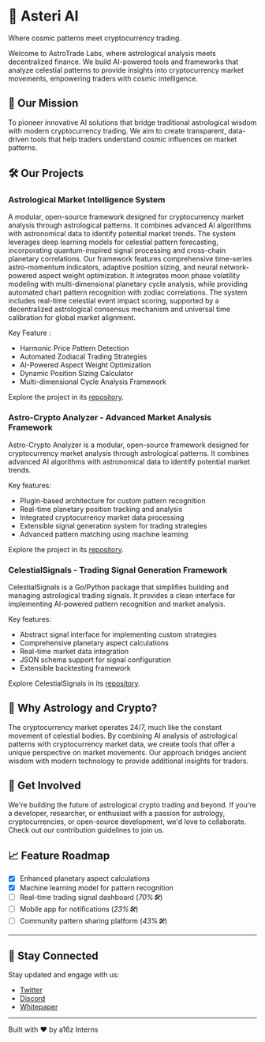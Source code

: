 # 🌟 Asteri AI

Where cosmic patterns meet cryptocurrency trading.

Welcome to AstroTrade Labs, where astrological analysis meets decentralized finance. We build AI-powered tools and frameworks that analyze celestial patterns to provide insights into cryptocurrency market movements, empowering traders with cosmic intelligence.

## 🎯 Our Mission

To pioneer innovative AI solutions that bridge traditional astrological wisdom with modern cryptocurrency trading. We aim to create transparent, data-driven tools that help traders understand cosmic influences on market patterns.

## 🛠️ Our Projects

### Astrological Market Intelligence System

A modular, open-source framework designed for cryptocurrency market analysis through astrological patterns. It combines advanced AI algorithms with astronomical data to identify potential market trends. The system leverages deep learning models for celestial pattern forecasting, incorporating quantum-inspired signal processing and cross-chain planetary correlations. Our framework features comprehensive time-series astro-momentum indicators, adaptive position sizing, and neural network-powered aspect weight optimization. It integrates moon phase volatility modeling with multi-dimensional planetary cycle analysis, while providing automated chart pattern recognition with zodiac correlations. The system includes real-time celestial event impact scoring, supported by a decentralized astrological consensus mechanism and universal time calibration for global market alignment.

Key Feature :
- Harmonic Price Pattern Detection
- Automated Zodiacal Trading Strategies
- AI-Powered Aspect Weight Optimization
- Dynamic Position Sizing Calculator
- Multi-dimensional Cycle Analysis Framework

Explore the project in its [repository](https://github.com/Novaissance/Astrological-Market-Intelligence-System-).

### Astro-Crypto Analyzer - Advanced Market Analysis Framework

Astro-Crypto Analyzer is a modular, open-source framework designed for cryptocurrency market analysis through astrological patterns. It combines advanced AI algorithms with astronomical data to identify potential market trends.

Key features:
- Plugin-based architecture for custom pattern recognition
- Real-time planetary position tracking and analysis
- Integrated cryptocurrency market data processing
- Extensible signal generation system for trading strategies
- Advanced pattern matching using machine learning

Explore the project in its [repository](https://github.com/Novaissance/Astro-crypto-analyzer).

### CelestialSignals - Trading Signal Generation Framework

CelestialSignals is a Go/Python package that simplifies building and managing astrological trading signals. It provides a clean interface for implementing AI-powered pattern recognition and market analysis.

Key features:
- Abstract signal interface for implementing custom strategies
- Comprehensive planetary aspect calculations
- Real-time market data integration
- JSON schema support for signal configuration
- Extensible backtesting framework

Explore CelestialSignals in its [repository](https://github.com/Novaissance/Celestial_Signals).

## 💫 Why Astrology and Crypto?

The cryptocurrency market operates 24/7, much like the constant movement of celestial bodies. By combining AI analysis of astrological patterns with cryptocurrency market data, we create tools that offer a unique perspective on market movements. Our approach bridges ancient wisdom with modern technology to provide additional insights for traders.

## 🤝 Get Involved

We're building the future of astrological crypto trading and beyond. If you're a developer, researcher, or enthusiast with a passion for astrology, cryptocurrencies, or open-source development, we'd love to collaborate. Check out our contribution guidelines to join us.


## 📈 Feature Roadmap

- [x] Enhanced planetary aspect calculations
- [x] Machine learning model for pattern recognition
- [ ] Real-time trading signal dashboard (*70%🛠️*)
- [ ] Mobile app for notifications (*23%🛠️*)
- [ ] Community pattern sharing platform (*43%🛠️*)

---

## 📡 Stay Connected  

Stay updated and engage with us:   
- [Twitter](https://x.com/Asteri_AI)  
- [Discord](https://discord.gg/SjDEHZpw)
- [Whitepaper](https://asteri-ai.gitbook.io/asteri-ai)

---

Built with ❤️ by a16z Interns
